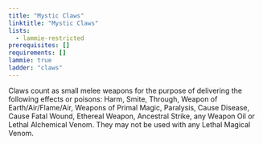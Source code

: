 ```yaml
---
title: "Mystic Claws"
linktitle: "Mystic Claws"
lists:
  - lammie-restricted
prerequisites: []
requirements: []
lammie: true
ladder: "claws"
---
```


Claws count as small melee weapons for the purpose of delivering the following effects or poisons: Harm, Smite, Through, Weapon of Earth/Air/Flame/Air, Weapons of Primal Magic, Paralysis, Cause Disease, Cause Fatal Wound, Ethereal Weapon, Ancestral Strike, any Weapon Oil or Lethal Alchemical Venom. They may not be used with any Lethal Magical Venom.
